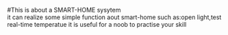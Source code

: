 
#This is about a  SMART-HOME sysytem  
it can realize some simple function aout smart-home such as:open light,test real-time temperatue
it is useful for a noob to practise your skill

